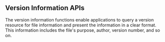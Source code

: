 ## Version Information APIs

The version information functions enable applications to query a version
resource for file information and present the information in a clear format.
This information includes the file's purpose, author, version number, and so on.
